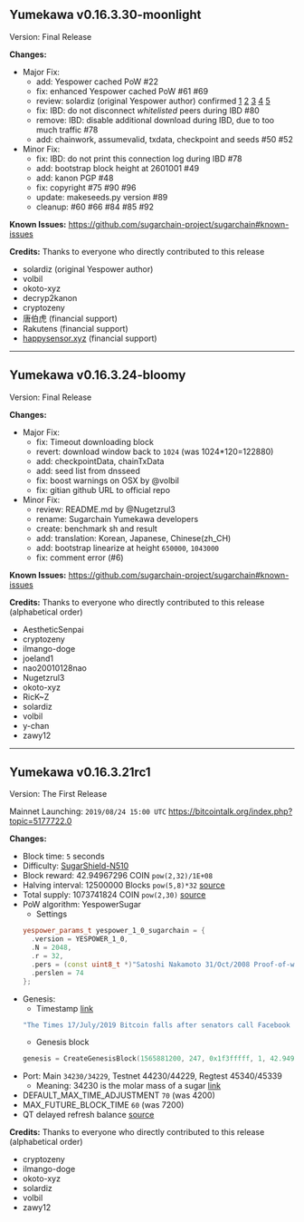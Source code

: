 ## Yumekawa v0.16.3.30-moonlight

Version: Final Release

**Changes:**
- Major Fix:
  * add: Yespower cached PoW #22 
  * fix: enhanced Yespower cached PoW #61 #69 
  * review: solardiz (original Yespower author) confirmed [1](https://github.com/sugarchain-project/sugarchain/pull/22#issuecomment-568301895) [2](https://github.com/sugarchain-project/sugarchain/pull/22#issuecomment-568306963) [3](https://github.com/sugarchain-project/sugarchain/pull/22#issuecomment-568505605) [4](https://github.com/sugarchain-project/sugarchain/issues/31#issuecomment-583833642) [5](https://github.com/sugarchain-project/sugarchain/issues/32#issuecomment-568302174)
  * fix: IBD: do not disconnect *whitelisted* peers during IBD #80 
  * remove: IBD: disable additional download during IBD, due to too much traffic #78 
  * add: chainwork, assumevalid, txdata, checkpoint and seeds #50 #52 
- Minor Fix:
  * fix: IBD: do not print this connection log during IBD #78 
  * add: bootstrap block height at 2601001 #49 
  * add: kanon PGP #48 
  * fix: copyright #75 #90 #96 
  * update: makeseeds.py version #89 
  * cleanup: #60 #66 #84 #85 #92 

**Known Issues:**
https://github.com/sugarchain-project/sugarchain#known-issues

**Credits:**
Thanks to everyone who directly contributed to this release

- solardiz (original Yespower author)
- volbil
- okoto-xyz
- decryp2kanon
- cryptozeny
- 唐伯虎 (financial support)
- Rakutens (financial support)
- [happysensor.xyz](http://happysensor.xyz/) (financial support)

-----

## Yumekawa v0.16.3.24-bloomy

Version: Final Release

**Changes:**
- Major Fix:
  * fix: Timeout downloading block
  * revert: download window back to `1024` (was 1024*120=122880)
  * add: checkpointData, chainTxData
  * add: seed list from dnsseed
  * fix: boost warnings on OSX by @volbil
  * fix: gitian github URL to official repo
- Minor Fix:
  * review: README.md by @Nugetzrul3
  * rename: Sugarchain Yumekawa developers
  * create: benchmark sh and result
  * add: translation: Korean, Japanese, Chinese(zh_CH)
  * add: bootstrap linearize at height `650000`, `1043000`
  * fix: comment error (#6)

**Known Issues:**
https://github.com/sugarchain-project/sugarchain#known-issues

**Credits:**
Thanks to everyone who directly contributed to this release (alphabetical order)

- AestheticSenpai
- cryptozeny
- ilmango-doge
- joeland1
- nao20010128nao
- Nugetzrul3
- okoto-xyz
- RicK~Z
- solardiz
- volbil
- y-chan
- zawy12

-----

## Yumekawa v0.16.3.21rc1

Version: The First Release

Mainnet Launching: `2019/08/24 15:00 UTC`
https://bitcointalk.org/index.php?topic=5177722.0

**Changes:**
- Block time: `5` seconds
- Difficulty: [SugarShield-N510](https://github.com/sugarchain-project/sugarchain/blob/master-v0.16.3/src/pow.cpp)
- Block reward: 42.94967296 COIN `pow(2,32)/1E+08`
- Halving interval: 12500000 Blocks `pow(5,8)*32` [source](https://github.com/sugarchain-project/sugarchain/blob/32c7d945cda04374f1abbcb8e9787704e7171d4e/src/validation.cpp#L1168-L1211)
- Total supply: 1073741824 COIN `pow(2,30)` [source](https://github.com/sugarchain-project/yumekawa-utils)
- PoW algorithm: YespowerSugar
  * Settings
  ```cpp
  yespower_params_t yespower_1_0_sugarchain = {
    .version = YESPOWER_1_0,
    .N = 2048,
    .r = 32,
    .pers = (const uint8_t *)"Satoshi Nakamoto 31/Oct/2008 Proof-of-work is essentially one-CPU-one-vote",
    .perslen = 74
  };
  ```
- Genesis:
  * Timestamp [link](https://www.thetimes.co.uk/article/facebook-s-libra-knocks-bitcoin-b3zvn67k0)
  ```cpp
  "The Times 17/July/2019 Bitcoin falls after senators call Facebook delusional over libra"
  ```
  * Genesis block
  ```cpp
  genesis = CreateGenesisBlock(1565881200, 247, 0x1f3fffff, 1, 42.94967296 * COIN);
  ```
- Port: Main `34230/34229`, Testnet 44230/44229, Regtest 45340/45339
  * Meaning: 34230 is the molar mass of a sugar [link](https://twitter.com/cryptozeny/status/1130167161475911682)
- DEFAULT_MAX_TIME_ADJUSTMENT `70` (was 4200)
- MAX_FUTURE_BLOCK_TIME `60` (was 7200)
- QT delayed refresh balance [source](https://github.com/sugarchain-project/sugarchain/commit/72436c90b29844cf507895df053103f9b6840776#diff-2e3836af182cfb375329c3463ffd91f8)

**Credits:**
Thanks to everyone who directly contributed to this release (alphabetical order)
- cryptozeny
- ilmango-doge
- okoto-xyz
- solardiz
- volbil
- zawy12
